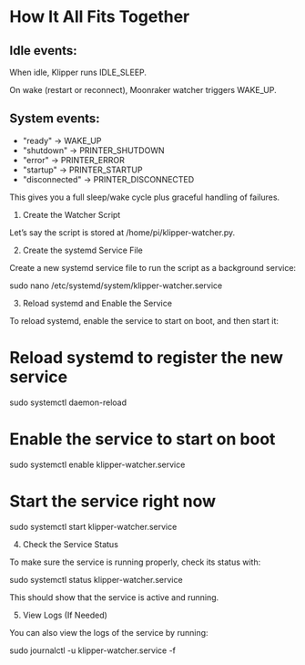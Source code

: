 # How It All Fits Together

## Idle events:

When idle, Klipper runs IDLE_SLEEP.

On wake (restart or reconnect), Moonraker watcher triggers WAKE_UP.

## System events:
* "ready" → WAKE_UP
* "shutdown" → PRINTER_SHUTDOWN
* "error" → PRINTER_ERROR
* "startup" → PRINTER_STARTUP
* "disconnected" → PRINTER_DISCONNECTED

This gives you a full sleep/wake cycle plus graceful handling of failures.



1. Create the Watcher Script

Let’s say the script is stored at /home/pi/klipper-watcher.py.

2. Create the systemd Service File

Create a new systemd service file to run the script as a background service:

sudo nano /etc/systemd/system/klipper-watcher.service

3. Reload systemd and Enable the Service

To reload systemd, enable the service to start on boot, and then start it:

# Reload systemd to register the new service
sudo systemctl daemon-reload

# Enable the service to start on boot
sudo systemctl enable klipper-watcher.service

# Start the service right now
sudo systemctl start klipper-watcher.service

4. Check the Service Status

To make sure the service is running properly, check its status with:

sudo systemctl status klipper-watcher.service

This should show that the service is active and running.

5. View Logs (If Needed)

You can also view the logs of the service by running:

sudo journalctl -u klipper-watcher.service -f